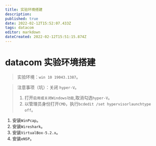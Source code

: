 ```yaml
---
title: 实验环境搭建
description: 
published: true
date: 2022-02-12T15:52:07.433Z
tags: datacom
editor: markdown
dateCreated: 2022-02-12T15:51:15.874Z
---
```


# datacom 实验环境搭建

> 实验环境：`win 10 19043.1387`。

> 注意事项（坑）：关闭 `hyper-V`。
> 1. 打开`启用或关闭Windows功能`,取消勾选`hyper-V`。
> 2. 以管理员身份打开`CMD`，执行`bcdedit /set hypervisorlaunchtype off`。

1. 安装`WinPcap`。
2. 安装`Wireshark`。
3. 安装`VirtualBox-5.2.x`。
4. 安装`eNSP`。